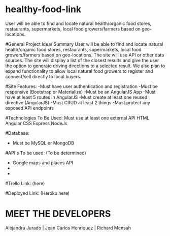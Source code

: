 # healthy-food-link
User will be able to find and locate natural health/organic food stores, restaurants, supermarkets, local food growers/farmers based on geo-locations.

#General Project Idea/ Summary
User will be able to find and locate natural health/organic food stores, restaurants, supermarkets, local food growers/farmers based on geo-locations. The site will use API or other data sources. The site will display a list of the closest results and give the user the option to generate driving directions to a selected result. We also plan to expand functionality to allow local natural food growers to register and connect/sell directly to local buyers. 


#Site Features:
-Must have user authentication and registration
-Must be responsive (Bootstrap or Materialize)
-Must be an AngularJS App
-Must have at least 5 routes in AngularJS
-Must create at least one reused directive (AngularJS)
-Must CRUD at least 2 things
-Must protect any exposed API endpoints


#Technologies To Be Used:
Must use at least one external API
HTML
Angular
CSS
Express
NodeJs

#Database:
- Must be MySQL or MongoDB

#API's To be used: (To be determined)

- Google maps and places API
-
-

#Trello Link: (here)

#Deployed Link: (Heroku here)

# MEET THE DEVELOPERS
Alejandra Jurado | Jean Carlos Henriquez | Richard Mensah


